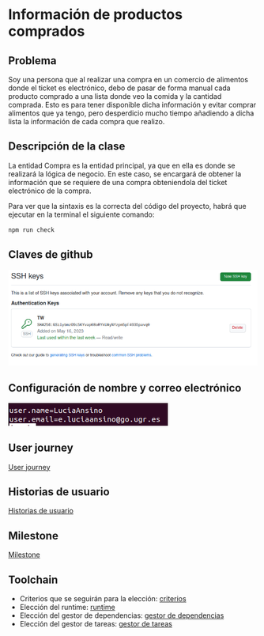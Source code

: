 # Información de productos comprados

## Problema

Soy una persona que al realizar una compra en un comercio de alimentos donde el ticket es electrónico, debo de pasar de forma manual cada producto comprado a una lista donde veo la comida y la cantidad comprada. Esto es para tener disponible dicha información y evitar comprar alimentos que ya tengo, pero desperdicio mucho tiempo añadiendo a dicha lista la información de cada compra que realizo.

## Descripción de la clase

La entidad Compra es la entidad principal, ya que en ella es donde se realizará la lógica de negocio. En este caso, se encargará de obtener la información que se requiere de una compra obteniendola del ticket electrónico de la compra.

Para ver que la sintaxis es la correcta del código del proyecto, habrá que ejecutar en la terminal el siguiente comando:

```bash
npm run check
```

## Claves de github

![Clave Github](./docs/clave_ssh.png)

## Configuración de nombre y correo electrónico

![Configuracion nombre y correo](./docs/configuracion.png)

## User journey

[User journey](./docs/viaje_usuario.md)

## Historias de usuario

[Historias de usuario](./docs/historias_usuario.md)

## Milestone

[Milestone](./docs/milestone.md)

## Toolchain

* Criterios que se seguirán para la elección: [criterios](./docs/criterios.md)
* Elección del runtime: [runtime](./docs/runtime.md)
* Elección del gestor de dependencias: [gestor de dependencias](./docs/eleccion_gestor_dependencias.md)
* Elección del gestor de tareas: [gestor de tareas](./docs/eleccion_gestor_tareas.md)
